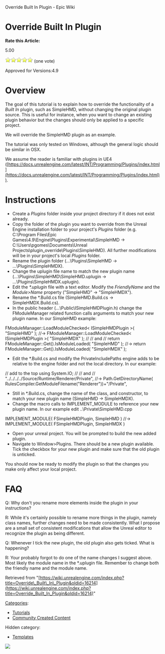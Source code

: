 Override Built In Plugin - Epic Wiki                    

Override Built In Plugin
========================

**Rate this Article:**

5.00

![](/extensions/VoteNY/images/star_on.gif)![](/extensions/VoteNY/images/star_on.gif)![](/extensions/VoteNY/images/star_on.gif)![](/extensions/VoteNY/images/star_on.gif)![](/extensions/VoteNY/images/star_on.gif) (one vote)

Approved for Versions:4.9

Overview
========

The goal of this tutorial is to explain how to override the functionality of a _Built In_ plugin, such as SimpleHMD, without changing the original plugin source. This is useful for instance, when you want to change an existing plugin behavior but the changes should only be applied to a specific project.

We will override the SimpleHMD plugin as an example.

The tutorial was only tested on Windows, although the general logic should be similar in OSX.

We assume the reader is familiar with plugins in UE4 ([https://docs.unrealengine.com/latest/INT/Programming/Plugins/index.html](https://docs.unrealengine.com/latest/INT/Programming/Plugins/index.html)).

Instructions
============

*   Create a _Plugins_ folder inside your project directory if it does not exist already.
*   Copy the folder of the plugin you want to override from the Unreal Engine installation folder to your project's _Plugins_ folder (e.g. C:\\Program Files\\Epic Games\\4.9\\Engine\\Plugins\\Experimental\\SimpleHMD -> C:\\Users\\pgomes\\Documents\\Unreal Projects\\plugin\_override\\Plugins\\SimpleHMD). All further modifications will be in your project's local _Plugins_ folder.
*   Rename the plugin folder (...\\Plugins\\SimpleHMD -> ...\\Plugins\\SimpleHMDX).
*   Change the uplugin file name to match the new plugin name (...\\Plugins\\SimpleHMD\\SimpleHMD.uplugin -> ...\\Plugins\\SimpleHMDX.uplugin).
*   Edit the _\*.uplugin_ file with a text editor. Modify the _FriendlyName_ and the _Module>Name_ property ("SimpleHMD" -> "SimpleHMDX").
*   Rename the \*.Build.cs file (SimpleHMD.Build.cs -> SimpleHMDX.Build.cs).
*   In the public header (...\\Public\\ISimpleHMDPlugin.h) change the FModuleManager related function calls arguments to match your new plugin name. In our SimpleHMD example:

FModuleManager::LoadModuleChecked< ISimpleHMDPlugin \>( "SimpleHMD" );
//->
FModuleManager::LoadModuleChecked< ISimpleHMDPlugin \>( "SimpleHMDX" );
//
// and
//
return FModuleManager::Get().IsModuleLoaded( "SimpleHMD" );
//->
return FModuleManager::Get().IsModuleLoaded( "SimpleHMDX" );

*   Edit the \*.Build.cs and modify the PrivateIncludePaths engine adds to be relative to the engine folder and not the local directory. In our example:

// add to the top
using System.IO;
//
// and
//
"../../../../Source/Runtime/Renderer/Private",
//->
Path.GetDirectoryName( RulesCompiler.GetModuleFilename("Renderer"))+"/Private",

*   Still in \*.Build.cs, change the name of the class, and constructor, to match your new plugin name (SimpleHMD -> SimpleHMDX).
*   Change the macro calls to IMPLEMENT\_MODULE to reference your new plugin name. In our example edit ..\\Private\\SimpleHMD.cpp

IMPLEMENT\_MODULE( FSimpleHMDPlugin, SimpleHMD )
//->
IMPLEMENT\_MODULE( FSimpleHMDPlugin, SimpleHMDX )

*   Open your unreal project. You will be prompted to build the new added plugin.
*   Navigate to Window>Plugins. There should be a new plugin available. Tick the checkbox for your new plugin and make sure that the old plugin is unticked.

You should now be ready to modify the plugin so that the changes you make only affect your local project.

FAQ
===

Q: Why don't you rename more elements inside the plugin in your instructions?

R: While it's certainly possible to rename more things in the plugin, namely class names, further changes need to be made consistently. What I propose are a small set of consistent modifications that allow the Unreal editor to recognize the plugin as being different.

  
Q: Whenever I tick the new plugin, the old plugin also gets ticked. What is happening?

R: Your probably forgot to do one of the name changes I suggest above. Most likely the module name in the \*.uplugin file. Remember to change both the friendly name and the module name.

Retrieved from "[https://wiki.unrealengine.com/index.php?title=Override\_Built\_In\_Plugin&oldid=16214](https://wiki.unrealengine.com/index.php?title=Override_Built_In_Plugin&oldid=16214)"

[Categories](/Special:Categories "Special:Categories"):

*   [Tutorials](/Category:Tutorials "Category:Tutorials")
*   [Community Created Content](/Category:Community_Created_Content "Category:Community Created Content")

Hidden category:

*   [Templates](/Category:Templates "Category:Templates")

  ![](https://tracking.unrealengine.com/track.png)